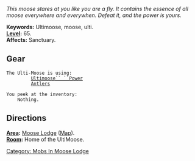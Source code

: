 *This moose stares at you like you are a fly. It contains the essence of
all moose everywhere and everywhen. Defeat it, and the power is yours.*

**Keywords:** Ultimoose, moose, ulti.  
**[Level](Level.md "wikilink"):** 65.  
**Affects:** Sanctuary.  

## Gear

`The Ulti-Moose is using:`  
`   `<worn on body>`      `[`Ultimoose`` ``Power`](Ultimoose_Power "wikilink")  
`   `<worn on head>`      `[`Antlers`](Antlers "wikilink")

`You peek at the inventory:`  
`    Nothing.`

## Directions

**[Area](:Category:_Areas.md "wikilink"):** [ Moose
Lodge](:Category:_Moose_Lodge.md "wikilink")
([Map](Moose_Lodge_Map.md "wikilink")).  
**[Room](:Category:_Rooms.md "wikilink"):** Home of the UltiMoose.  

[Category: Mobs In Moose
Lodge](Category:_Mobs_In_Moose_Lodge "wikilink")
